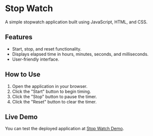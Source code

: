 # Stop Watch

A simple stopwatch application built using JavaScript, HTML, and CSS.

## Features
- Start, stop, and reset functionality.
- Displays elapsed time in hours, minutes, seconds, and milliseconds.
- User-friendly interface.

## How to Use
1. Open the application in your browser.
2. Click the "Start" button to begin timing.
3. Click the "Stop" button to pause the timer.
4. Click the "Reset" button to clear the timer.

## Live Demo
You can test the deployed application at [Stop Watch Demo](https://gehadazzam.github.io/UI_Challanges/StopWatch/).
